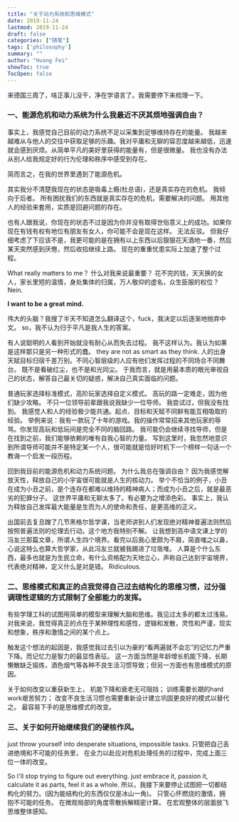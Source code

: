 ```yaml
---
title: "关于动力系统和思维模式"
date: 2019-11-24
lastmod: 2019-11-24
draft: false
categories: ["随笔"]
tags: ['philosophy']
summary: ""
author: "Huang Fei"
showToc: true
TocOpen: false
---
```


来德国三周了，啥正事儿没干，净在学语言了。我需要停下来梳理一下。

### **一、能源危机和动力系统**为什么我最近不厌其烦地强调自由？
事实上，我感觉自己目前的动力系统不足以采集到足够维持存在的能量。
我越来越难从与他人的交往中获取足够的乐趣。我对平庸和无聊的容忍度越来越低，迅速就会感到厌烦。从简单平凡的美好里获得的能量有，但是很微量。
我也没有办法从别人给我规定好的行为伦理和秩序中感受到存在。

简而言之，在我的世界里遇到了能源危机。

其实我分不清楚我现在的状态是吸毒上瘾(杜总语)，还是真实存在的危机。
我倾向于后者。
所有困扰我们的东西就是真实存在的危机，需要解决的问题。
用其他人的经验来套用，实质是回避问题的存在。

也有人跟我说，你现在的状态不过是因为你并没有取得世俗意义上的成功。如果你现在有钱有权有地位有朋友有女人，你可能不会是现在这样。
无法反驳。
但我仔细考虑了下应该不是，我更可能的是在拥有以上东西以后狠狠花天酒地一番，然后某天突然感到厌倦，然后收拾继续上路。
现在的重重忧患实际上加速了整个过程。

What really matters to me？
什么对我来说最重要？
花不完的钱，天天换的女人，家长里短的温情，身处集体的归属，万人敬仰的虚名，众生臣服的权位？
Nein.

**I want to be a great mind.**

伟大的头脑？我搜了半天不知道怎么翻译这个，fuck，我决定以后逐渐地抛弃中文。
so，我不认为归于平凡是我人生的答案。

有人说聪明的人看到开始就没有耐心从而失去过程。
我不这样认为。我认为如果是这样那只是另一种形式的蠢。
they are not as smart as they think.
人的出身天赋目标归宿千差万别。不同心智层级的人应有他们发挥过程的不同场合不同舞台。
既不是看破红尘，也不是和光同尘。
于我而言，就是用最本质的眼光审视自己的状态，解答自己最关切的疑惑，解决自己真实面临的问题。

普通玩家选择标准模式，高阶玩家选择自定义模式。
高玩的路一定难走，因为他们缺少攻略。
不只一位领导前辈跟我说我缺少一位导师。
我尝试过，但我没有找到。
我感觉人和人的经验极少能共通。起点、目标和天赋不同鲜有能互相吸取的经验。
举例来说：我有一款玩了十年的游戏。我的操作常常招来其他玩家的辱骂。你发现高玩和低玩间是完全不同的脑回路。
我可能仍会继续寻找导师，但是在找到之前，我们能够依赖的唯有自我心智的力量。
写到这里时，我忽然地意识到所谓导师可能并不是特定某一个人，很可能就是恰好时机下一个榜样一句话一个教诲一个启发一段历程。

回到我目前的能源危机和动力系统问题。
为什么我总在强调自由？
因为我感觉解放天性，释放自己的小宇宙很可能就是人生的核动力。
举个不恰当的例子，小丑在成为小丑之前，是个连存在都难以维持的精神病人；而成为小丑之后，就是最恶劣的犯罪分子。
这世界平庸和无聊太多了。有必要为之增添色彩。
事实上，我认为释放自己发挥最大能量是生而为人的使命和责任，是更高维的正义。

出国前去复旦蹭了几节黑格尔哲学课，当老师讲到人们发现绝对精神普遍法则然后按照普遍法则的伦理去行动。这个地方我特别不解。
让我想到高中语文课上学的冯友兰那篇文章，所谓人生四个境界。看完以后我心里颇为不屑，简直嗤之以鼻，心说这特么也算大哲学家，从此冯友兰就被我踢进了垃圾堆。
人算是个什么东西，最多也就是为生民立命，有什么资格配为天地立心，声称自己达到宇宙境界，代表绝对精神，定义什么是对是错。
Ridiculous.

### **二、思维模式和真正的点**我觉得自己过去结构化的思维习惯，过分强调理性逻辑的方式限制了全部能力的发挥。

有些学理工科的试图用简单的模型来理解大脑和思维。我见过太多的都太过浅易。
对我来说，我觉得真正的点在于某种理性和感性，逻辑和发散，灵性和严谨，现实和想象，秩序和激情之间的某个点上。

触发这个想法的起因是，我感觉我过去引以为豪的“看两遍就不会忘”的记忆力严重下降。而记忆力是智力的最显性表征。
这一方面当然是年龄增长机能下降，长期懒散缺乏锻炼，酒色烟气等各种不良生活习惯导致；但另一方面也有思维模式的原因。

关于如何改变以重获新生上，
机能下降和衰老无可阻挡；
训练需要长期的hard work艰苦努力；
改变不良生活习惯也需要重新设计建立巩固更良好的模式以替代之。
最容易下手的是思维模式的改变。

### **三、关于如何开始**继续我们的硬核作风。
just throw yourself into desperate situations, impossible tasks.
只管把自己丢进绝境和不可能的任务里，
在全力以赴应对危机处理任务的过程中，完成上面三位一体的改变。

So I'll stop trying to figure out everything.
just embrace it, passion it,
calculate it as parts,
feel it as a whole.
所以，我接下来要停止试图把一切都结构化的努力。(因为能结构化的东西仅仅是冰山一角)。
只管心怀燃烧的激情，拥抱不可能的任务。
在微观局部的角度零散拆解精密计算。
在宏观整体的层面放飞思维整体感知。